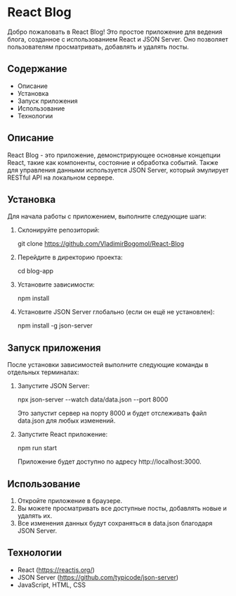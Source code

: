 # React Blog

Добро пожаловать в React Blog! Это простое приложение для ведения блога, созданное с использованием React и JSON Server. Оно позволяет пользователям просматривать, добавлять и удалять посты.

## Содержание

- Описание
- Установка
- Запуск приложения
- Использование
- Технологии

## Описание

React Blog - это приложение, демонстрирующее основные концепции React, такие как компоненты, состояние и обработка событий. Также для управления данными используется JSON Server, который эмулирует RESTful API на локальном сервере.

## Установка

Для начала работы с приложением, выполните следующие шаги:

1. Склонируйте репозиторий:

   
   git clone https://github.com/VladimirBogomol/React-Blog
   

2. Перейдите в директорию проекта:

   
   cd blog-app
   

3. Установите зависимости:

   
   npm install
   

4. Установите JSON Server глобально (если он ещё не установлен):

   
   npm install -g json-server
   

## Запуск приложения

После установки зависимостей выполните следующие команды в отдельных терминалах:

1. Запустите JSON Server:

   
   npx json-server --watch data/data.json --port 8000
   

   Это запустит сервер на порту 8000 и будет отслеживать файл data.json для любых изменений.

2. Запустите React приложение:

   
   npm run start
   

   Приложение будет доступно по адресу http://localhost:3000.

## Использование

1. Откройте приложение в браузере.
2. Вы можете просматривать все доступные посты, добавлять новые и удалять их.
3. Все изменения данных будут сохраняться в data.json благодаря JSON Server.

## Технологии

- React (https://reactjs.org/)
- JSON Server (https://github.com/typicode/json-server)
- JavaScript, HTML, CSS
